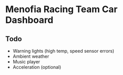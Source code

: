 # Menofia Racing Team Car Dashboard

## Todo
- Warning lights (high temp, speed sensor errors)
- Ambient weather
- Music player
- Acceleration (optional)